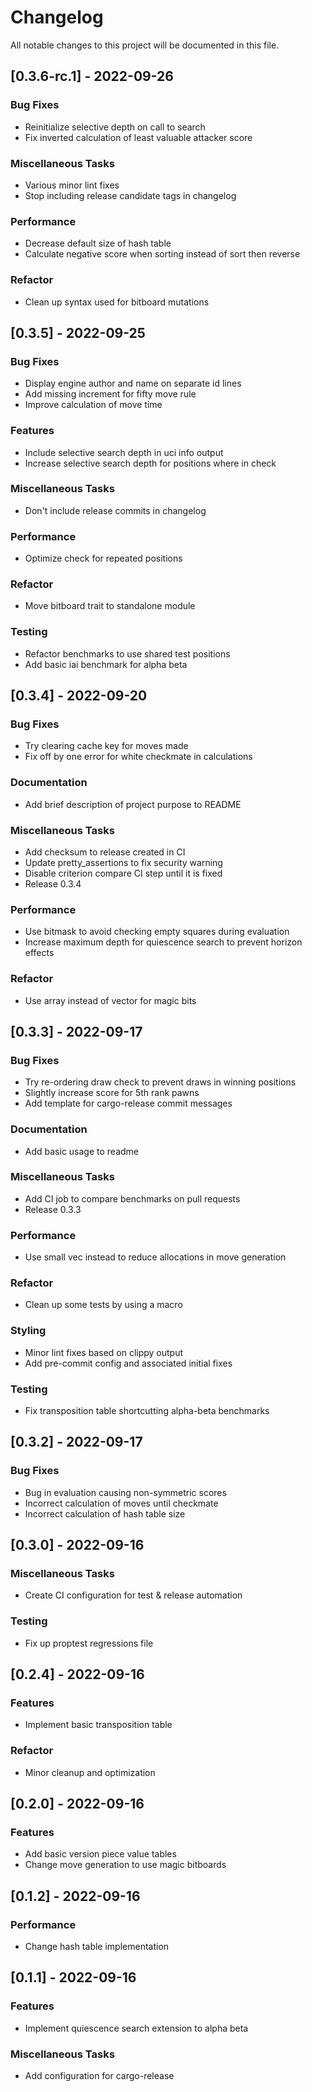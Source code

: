 # Changelog

All notable changes to this project will be documented in this file.

## [0.3.6-rc.1] - 2022-09-26

### Bug Fixes

- Reinitialize selective depth on call to search
- Fix inverted calculation of least valuable attacker score

### Miscellaneous Tasks

- Various minor lint fixes
- Stop including release candidate tags in changelog

### Performance

- Decrease default size of hash table
- Calculate negative score when sorting instead of sort then reverse

### Refactor

- Clean up syntax used for bitboard mutations

## [0.3.5] - 2022-09-25

### Bug Fixes

- Display engine author and name on separate id lines
- Add missing increment for fifty move rule
- Improve calculation of move time

### Features

- Include selective search depth in uci info output
- Increase selective search depth for positions where in check

### Miscellaneous Tasks

- Don't include release commits in changelog

### Performance

- Optimize check for repeated positions

### Refactor

- Move bitboard trait to standalone module

### Testing

- Refactor benchmarks to use shared test positions
- Add basic iai benchmark for alpha beta

## [0.3.4] - 2022-09-20

### Bug Fixes

- Try clearing cache key for moves made
- Fix off by one error for white checkmate in calculations

### Documentation

- Add brief description of project purpose to README

### Miscellaneous Tasks

- Add checksum to release created in CI
- Update pretty_assertions to fix security warning
- Disable criterion compare CI step until it is fixed
- Release 0.3.4

### Performance

- Use bitmask to avoid checking empty squares during evaluation
- Increase maximum depth for quiescence search to prevent horizon effects

### Refactor

- Use array instead of vector for magic bits

## [0.3.3] - 2022-09-17

### Bug Fixes

- Try re-ordering draw check to prevent draws in winning positions
- Slightly increase score for 5th rank pawns
- Add template for cargo-release commit messages

### Documentation

- Add basic usage to readme

### Miscellaneous Tasks

- Add CI job to compare benchmarks on pull requests
- Release 0.3.3

### Performance

- Use small vec instead to reduce allocations in move generation

### Refactor

- Clean up some tests by using a macro

### Styling

- Minor lint fixes based on clippy output
- Add pre-commit config and associated initial fixes

### Testing

- Fix transposition table shortcutting alpha-beta benchmarks

## [0.3.2] - 2022-09-17

### Bug Fixes

- Bug in evaluation causing non-symmetric scores
- Incorrect calculation of moves until checkmate
- Incorrect calculation of hash table size

## [0.3.0] - 2022-09-16

### Miscellaneous Tasks

- Create CI configuration for test & release automation

### Testing

- Fix up proptest regressions file

## [0.2.4] - 2022-09-16

### Features

- Implement basic transposition table

### Refactor

- Minor cleanup and optimization

## [0.2.0] - 2022-09-16

### Features

- Add basic version piece value tables
- Change move generation to use magic bitboards

## [0.1.2] - 2022-09-16

### Performance

- Change hash table implementation

## [0.1.1] - 2022-09-16

### Features

- Implement quiescence search extension to alpha beta

### Miscellaneous Tasks

- Add configuration for cargo-release

<!-- generated by git-cliff -->
